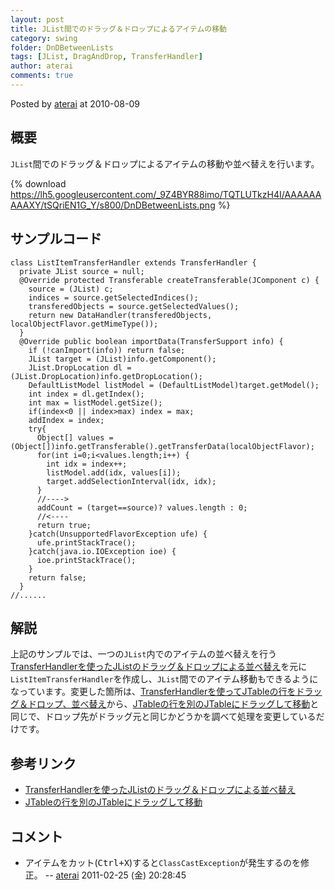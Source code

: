 ```yaml
---
layout: post
title: JList間でのドラッグ＆ドロップによるアイテムの移動
category: swing
folder: DnDBetweenLists
tags: [JList, DragAndDrop, TransferHandler]
author: aterai
comments: true
---
```


Posted by [aterai](http://terai.xrea.jp/aterai.html) at 2010-08-09

## 概要
`JList`間でのドラッグ＆ドロップによるアイテムの移動や並べ替えを行います。

{% download https://lh5.googleusercontent.com/_9Z4BYR88imo/TQTLUTkzH4I/AAAAAAAAAXY/tSQriEN1G_Y/s800/DnDBetweenLists.png %}

## サンプルコード
<pre class="prettyprint"><code>class ListItemTransferHandler extends TransferHandler {
  private JList source = null;
  @Override protected Transferable createTransferable(JComponent c) {
    source = (JList) c;
    indices = source.getSelectedIndices();
    transferedObjects = source.getSelectedValues();
    return new DataHandler(transferedObjects, localObjectFlavor.getMimeType());
  }
  @Override public boolean importData(TransferSupport info) {
    if (!canImport(info)) return false;
    JList target = (JList)info.getComponent();
    JList.DropLocation dl = (JList.DropLocation)info.getDropLocation();
    DefaultListModel listModel = (DefaultListModel)target.getModel();
    int index = dl.getIndex();
    int max = listModel.getSize();
    if(index&lt;0 || index&gt;max) index = max;
    addIndex = index;
    try{
      Object[] values = (Object[])info.getTransferable().getTransferData(localObjectFlavor);
      for(int i=0;i&lt;values.length;i++) {
        int idx = index++;
        listModel.add(idx, values[i]);
        target.addSelectionInterval(idx, idx);
      }
      //----&gt;
      addCount = (target==source)? values.length : 0;
      //&lt;----
      return true;
    }catch(UnsupportedFlavorException ufe) {
      ufe.printStackTrace();
    }catch(java.io.IOException ioe) {
      ioe.printStackTrace();
    }
    return false;
  }
//......
</code></pre>

## 解説
上記のサンプルでは、一つの`JList`内でのアイテムの並べ替えを行う[TransferHandlerを使ったJListのドラッグ＆ドロップによる並べ替え](http://terai.xrea.jp/Swing/DnDReorderList.html)を元に`ListItemTransferHandler`を作成し、`JList`間でのアイテム移動もできるようになっています。変更した箇所は、[TransferHandlerを使ってJTableの行をドラッグ＆ドロップ、並べ替え](http://terai.xrea.jp/Swing/DnDReorderTable.html)から、[JTableの行を別のJTableにドラッグして移動](http://terai.xrea.jp/Swing/DragRowsAnotherTable.html)と同じで、ドロップ先がドラッグ元と同じかどうかを調べて処理を変更しているだけです。

## 参考リンク
- [TransferHandlerを使ったJListのドラッグ＆ドロップによる並べ替え](http://terai.xrea.jp/Swing/DnDReorderList.html)
- [JTableの行を別のJTableにドラッグして移動](http://terai.xrea.jp/Swing/DragRowsAnotherTable.html)

<!-- dummy comment line for breaking list -->

## コメント
- アイテムをカット(<kbd>Ctrl+X</kbd>)すると`ClassCastException`が発生するのを修正。 -- [aterai](http://terai.xrea.jp/aterai.html) 2011-02-25 (金) 20:28:45

<!-- dummy comment line for breaking list -->

